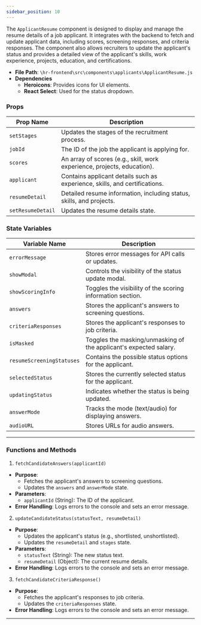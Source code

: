 ```yaml
---
sidebar_position: 10
---
```


The `ApplicantResume` component is designed to display and manage the resume details of a job applicant. It integrates with the backend to fetch and update applicant data, including scores, screening responses, and criteria responses. The component also allows recruiters to update the applicant's status and provides a detailed view of the applicant's skills, work experience, projects, education, and certifications.

- **File Path**: `\hr-frontend\src\components\applicants\ApplicantResume.js`
- **Dependencies**
  - **Heroicons**: Provides icons for UI elements.
  - **React Select**: Used for the status dropdown.

### Props
| Prop Name        | Description                                                                 |
|------------------|-----------------------------------------------------------------------------|
| `setStages`      | Updates the stages of the recruitment process.                              |
| `jobId`          | The ID of the job the applicant is applying for.                            |
| `scores`         | An array of scores (e.g., skill, work experience, projects, education).     |
| `applicant`      | Contains applicant details such as experience, skills, and certifications.  |
| `resumeDetail`   | Detailed resume information, including status, skills, and projects.       |
| `setResumeDetail`| Updates the resume details state.                                           |

### State Variables
| Variable Name               | Description                                                                 |
|-----------------------------|-----------------------------------------------------------------------------|
| `errorMessage`              | Stores error messages for API calls or updates.                             |
| `showModal`                 | Controls the visibility of the status update modal.                         |
| `showScoringInfo`           | Toggles the visibility of the scoring information section.                  |
| `answers`                   | Stores the applicant's answers to screening questions.                      |
| `criteriaResponses`         | Stores the applicant's responses to job criteria.                           |
| `isMasked`                  | Toggles the masking/unmasking of the applicant's expected salary.           |
| `resumeScreeningStatuses`   | Contains the possible status options for the applicant.                     |
| `selectedStatus`            | Stores the currently selected status for the applicant.                     |
| `updatingStatus`            | Indicates whether the status is being updated.                              |
| `answerMode`                | Tracks the mode (text/audio) for displaying answers.                        |
| `audioURL`                  | Stores URLs for audio answers.                                              |

---

### Functions and Methods

1. `fetchCandidateAnswers(applicantId)`
- **Purpose**:
  - Fetches the applicant's answers to screening questions.
  - Updates the `answers` and `answerMode` state.
- **Parameters**:
  - `applicantId` (String): The ID of the applicant.
- **Error Handling**: Logs errors to the console and sets an error message.

2. `updateCandidateStatus(statusText, resumeDetail)`
- **Purpose**: 
  - Updates the applicant's status (e.g., shortlisted, unshortlisted).
  - Updates the `resumeDetail` and `stages` state.
- **Parameters**:
  - `statusText` (String): The new status text.
  - `resumeDetail` (Object): The current resume details.
- **Error Handling**: Logs errors to the console and sets an error message.

3. `fetchCandidateCriteriaResponse()`
- **Purpose**:
  - Fetches the applicant's responses to job criteria.
  - Updates the `criteriaResponses` state.
- **Error Handling**: Logs errors to the console and sets an error message.

---

